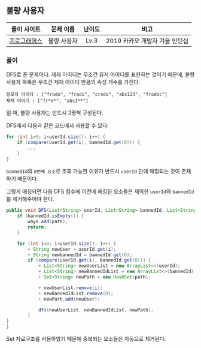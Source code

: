 ## 불량 사용자
|풀이 사이트|문제 이름|난이도|비고|
|:---:|:---:|:---:|:---:|
|[프로그래머스](https://school.programmers.co.kr/learn/courses/30/lessons/64064)|불량 사용자|Lv.3|2019 카카오 개발자 겨울 인턴십|

### 풀이
DFS로 푼 문제이다. 제재 아이디는 무조건 유저 아이디를 표현하는 것이기 때문에, 불량 사용자 목록은 무조건 제재 아이디 만큼의 속성 개수를 가진다.

```
응모자 아이디 : ["frodo", "fradi", "crodo", "abc123", "frodoc"]
제재 아이디 : ["fr*d*", "abc1**"]
```

일 때, 불량 사용자는 반드시 2명씩 구성된다. 

DFS에서 다음과 같은 코드에서 사용할 수 있다.

```java
for (int i=0; i<userId.size(); i++) {
    if (compare(userId.get(i), bannedId.get(0))) {
        ...
    }
}
```

`bannedId`의 `0번째 요소`로 조회 가능한 이유가 반드시 `userId` 안에 매칭되는 것이 존재하기 때문이다. 

그렇게 매칭되면 다음 DFS 함수에 이전에 매칭된 요소들은 제외한 `userId`와 `bannedId`를 제거해주어야 한다. 

```java
public void DFS(List<String> userId, List<String> bannedId, List<String> path) {
    if (bannedId.isEmpty()) {
        ways.add(path);
        return;
    }

    for (int i=0; i<userId.size(); i++) {
        + String newUser = userId.get(i);
        + String newbannedId = bannedId.get(0);
        if (compare(userId.get(i), bannedId.get(0))) {
            + List<String> newUserList = new ArrayList<>(userId);
            + List<String> newBannedIdList = new ArrayList<>(bannedId);
            + Set<String> newPath = new HashSet(path);

            + newUserList.remove(i);
            + newBannedIdList.remove(0);
            + newPath.add(newUser);

            dfs(newUserList, newBannedIdList, newPath);        
        }
}
}
```

Set 자료구조를 사용하였기 때문에 중복되는 요소들은 자동으로 제거된다.